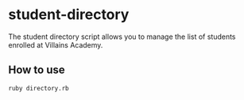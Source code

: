 # student-directory #

The student directory script allows you to manage the list of students enrolled at Villains Academy.

## How to use ##

```shell
ruby directory.rb
```
